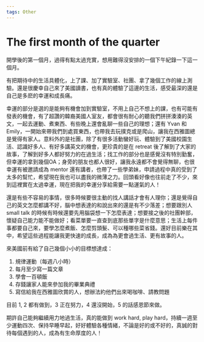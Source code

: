 ```yaml
---
tags: Other
---
```


# The first month of the quarter

開學後的第一個月，過得有點太過充實，想用難得沒安排的一個下午紀錄一下這一個月。

有把期待中的生活具體化，上了課、加了實驗室、社團、拿了幾個工作的線上測驗。還是很慶幸自己來了美國讀書，也有真的體驗了這邊的生活，感受最深的還是自己是多麽的幸運和成長痛。

幸運的部分是選的是能夠有機會加到實驗室，不用上自己不想上的課，也有可能有發表的機會，有了超讚的韓裔美國人室友，都會很有耐心的聽我們拼拼湊湊的英文，一起去運動、煮東西、有些晚上還會亂聊一些自己的理想；還有 Yvan 和 Emily，一開始來帶我們到處買東西，也帶我去玩撲克或是爬山，讓我在西雅圖總是覺得有家人。意料外的是社團，除了有很多活動蠻好玩、體驗到了美國校園生活、認識好多人、有好多講英文的機會，更珍貴的是在 retreat 後了解到了大家的故事，了解到好多人都好努力的在過生活；找工作的部分也是感覺沒有特別勤奮，但幸運的拿到幾個OA；身旁的朋友也都人很好，讓我永遠都不會覺得無聊，也很幸運有被邀請成為 mentor 還有講者，也帶了一些學弟妹，申請過程中真的受到了太多的幫忙，希望現在我也可以盡我的微薄之力。回頭看好像也往前走了不少，來到這裡實在太過幸運，現在把我的幸運分享給需要一點運氣的人！

還是有些不容易的事情，很多時候要很主動的找人講話才會有人理你；還是覺得自己的英文怎麼都講不好，腦中想表達的和說出來的還是有不少落差；想要跟別人 small talk 的時候有時候還要先用腦袋想一下怎麼表達；想要接之後的社團幹部，懷疑自己能力能不能做好；看菜單要一直查到底那些單字是什麼意思；生活上每件事都要自己來，要學怎麼煮飯、怎麼剪頭髮、可以種哪些菜省錢。還好目前樂在其中，希望這些過程能讓我更快速的成長，成為為更會過生活、更有故事的人。

來美國前有給了自己幾個小小的目標想達成：

1. 規律運動（每週八小時）
2. 每月至少寫一篇文章
3. 學會一百頓飯
4. 存錢讓家人能來參加我的畢業典禮
5. 寫信給我在西雅圖欣賞的人，想辦法約他們出來喝咖啡、請教問題

目前 1, 2 都有做到，3 正在努力，4 還沒開始，5 的話感恩節來做。

期許自己能夠繼續用力地過生活，真的能做到 work hard, play hard，持續一週至少運動四次、保持早睡早起，好好體驗各種情緒，不論是好的或不好的，真誠的對待每個遇到的人，成為有生命厚度的人！